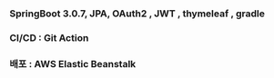### SpringBoot 3.0.7, JPA, OAuth2 , JWT , thymeleaf , gradle

### CI/CD : Git Action

### 배포 : AWS Elastic Beanstalk 
